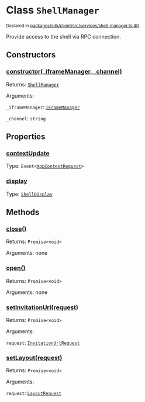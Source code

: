 # Class `ShellManager`
<sub>Declared in [packages/sdk/client/src/services/shell-manager.ts:40](https://github.com/dxos/dxos/blob/52455dba3/packages/sdk/client/src/services/shell-manager.ts#L40)</sub>


Provide access to the shell via RPC connection.

## Constructors
### [constructor(_iframeManager, _channel)](https://github.com/dxos/dxos/blob/52455dba3/packages/sdk/client/src/services/shell-manager.ts#L47)




Returns: <code>[ShellManager](/api/@dxos/client/classes/ShellManager)</code>

Arguments: 

`_iframeManager`: <code>[IFrameManager](/api/@dxos/client/classes/IFrameManager)</code>

`_channel`: <code>string</code>



## Properties
### [contextUpdate](https://github.com/dxos/dxos/blob/52455dba3/packages/sdk/client/src/services/shell-manager.ts#L41)
Type: <code>Event&lt;[AppContextRequest](/api/@dxos/client/interfaces/AppContextRequest)&gt;</code>



### [display](https://github.com/dxos/dxos/blob/52455dba3/packages/sdk/client/src/services/shell-manager.ts#L52)
Type: <code>[ShellDisplay](/api/@dxos/client/enums#ShellDisplay)</code>




## Methods
### [close()](https://github.com/dxos/dxos/blob/52455dba3/packages/sdk/client/src/services/shell-manager.ts#L126)




Returns: <code>Promise&lt;void&gt;</code>

Arguments: none




### [open()](https://github.com/dxos/dxos/blob/52455dba3/packages/sdk/client/src/services/shell-manager.ts#L75)




Returns: <code>Promise&lt;void&gt;</code>

Arguments: none




### [setInvitationUrl(request)](https://github.com/dxos/dxos/blob/52455dba3/packages/sdk/client/src/services/shell-manager.ts#L70)




Returns: <code>Promise&lt;void&gt;</code>

Arguments: 

`request`: <code>[InvitationUrlRequest](/api/@dxos/client/interfaces/InvitationUrlRequest)</code>


### [setLayout(request)](https://github.com/dxos/dxos/blob/52455dba3/packages/sdk/client/src/services/shell-manager.ts#L56)




Returns: <code>Promise&lt;void&gt;</code>

Arguments: 

`request`: <code>[LayoutRequest](/api/@dxos/client/interfaces/LayoutRequest)</code>


